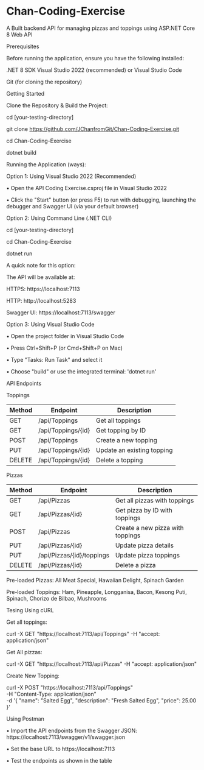 # Chan-Coding-Exercise
A Built backend API for managing pizzas and toppings using ASP.NET Core 8 Web API

Prerequisites


Before running the application, ensure you have the following installed:

.NET 8 SDK
Visual Studio 2022 (recommended) or Visual Studio Code

Git (for cloning the repository)

Getting Started


Clone the Repository & Build the Project:

cd [your-testing-directory]

git clone https://github.com/JChanfromGit/Chan-Coding-Exercise.git

cd Chan-Coding-Exercise

dotnet build

Running the Application (ways):

Option 1: Using Visual Studio 2022 (Recommended)

• Open the API Coding Exercise.csproj file in Visual Studio 2022

• Click the "Start" button (or press F5) to run with debugging, launching the debugger and Swagger UI (via your default browser)

Option 2: Using Command Line (.NET CLI)

cd [your-testing-directory]

cd Chan-Coding-Exercise

dotnet run

A quick note for this option:
 
The API will be available at:

HTTPS: https://localhost:7113

HTTP: http://localhost:5283

Swagger UI: https://localhost:7113/swagger

Option 3: Using Visual Studio Code

• Open the project folder in Visual Studio Code

• Press Ctrl+Shift+P (or Cmd+Shift+P on Mac)

• Type "Tasks: Run Task" and select it

• Choose "build" or use the integrated terminal: 'dotnet run'


API Endpoints

Toppings

Method   | Endpoint              | Description
---------|----------------------|---------------------------
GET      | /api/Toppings        | Get all toppings
GET      | /api/Toppings/{id}   | Get topping by ID
POST     | /api/Toppings        | Create a new topping
PUT      | /api/Toppings/{id}   | Update an existing topping
DELETE   | /api/Toppings/{id}   | Delete a topping

Pizzas

Method   | Endpoint                   | Description
---------|----------------------------|----------------------------------
GET      | /api/Pizzas               | Get all pizzas with toppings
GET      | /api/Pizzas/{id}          | Get pizza by ID with toppings
POST     | /api/Pizzas               | Create a new pizza with toppings
PUT      | /api/Pizzas/{id}          | Update pizza details
PUT      | /api/Pizzas/{id}/toppings | Update pizza toppings
DELETE   | /api/Pizzas/{id}          | Delete a pizza


Pre-loaded Pizzas: All Meat Special, Hawaiian Delight, Spinach Garden

Pre-loaded Toppings: Ham, Pineapple, Longganisa, Bacon, Kesong Puti, Spinach, Chorizo de Bilbao, Mushrooms


Tesing Using cURL

Get all toppings:

curl -X GET "https://localhost:7113/api/Toppings" -H "accept: application/json"

Get All pizzas:

curl -X GET "https://localhost:7113/api/Pizzas" -H "accept: application/json"

Create New Topping:

curl -X POST "https://localhost:7113/api/Toppings" \
  -H "Content-Type: application/json" \
  -d '{
    "name": "Salted Egg",
    "description": "Fresh Salted Egg",
    "price": 25.00
  }'

Using Postman

• Import the API endpoints from the Swagger JSON: https://localhost:7113/swagger/v1/swagger.json

• Set the base URL to https://localhost:7113

• Test the endpoints as shown in the table
